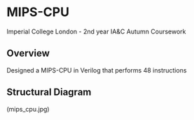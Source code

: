 # MIPS-CPU
Imperial College London - 2nd year IA&amp;C Autumn Coursework

## Overview 
Designed a MIPS-CPU in Verilog that performs 48 instructions

## Structural Diagram
(mips_cpu.jpg)
